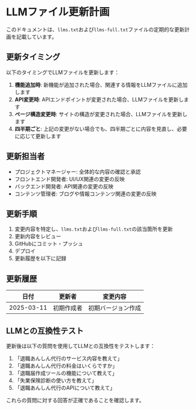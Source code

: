 # LLMファイル更新計画

このドキュメントは、`llms.txt`および`llms-full.txt`ファイルの定期的な更新計画を記載しています。

## 更新タイミング

以下のタイミングでLLMファイルを更新します：

1. **機能追加時**: 新機能が追加された場合、関連する情報をLLMファイルに追加します
2. **API変更時**: APIエンドポイントが変更された場合、LLMファイルを更新します
3. **ページ構造変更時**: サイトの構造が変更された場合、LLMファイルを更新します
4. **四半期ごと**: 上記の変更がない場合でも、四半期ごとに内容を見直し、必要に応じて更新します

## 更新担当者

- プロジェクトマネージャー: 全体的な内容の確認と承認
- フロントエンド開発者: UI/UX関連の変更の反映
- バックエンド開発者: API関連の変更の反映
- コンテンツ管理者: ブログや情報コンテンツ関連の変更の反映

## 更新手順

1. 変更内容を特定し、`llms.txt`および`llms-full.txt`の該当箇所を更新
2. 更新内容をレビュー
3. GitHubにコミット・プッシュ
4. デプロイ
5. 更新履歴を以下に記録

## 更新履歴

| 日付 | 更新者 | 変更内容 |
|------|--------|----------|
| 2025-03-11 | 初期作成者 | 初期バージョン作成 |

## LLMとの互換性テスト

更新後は以下の質問を使用してLLMとの互換性をテストします：

1. 「退職あんしん代行のサービス内容を教えて」
2. 「退職あんしん代行の料金はいくらですか」
3. 「退職届作成ツールの機能について教えて」
4. 「失業保険診断の使い方を教えて」
5. 「退職あんしん代行のAPIについて教えて」

これらの質問に対する回答が正確であることを確認します。 